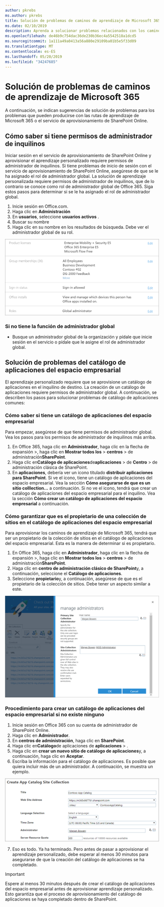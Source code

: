 ```yaml
---
author: pkrebs
ms.author: pkrebs
title: Solución de problemas de caminos de aprendizaje de Microsoft 365
ms.date: 02/10/2019
description: Aprenda a solucionar problemas relacionados con los caminos de aprendizaje de Microsoft 365
ms.openlocfilehash: de46b9c754dac36de230b36ec4a5542518a1dcd5
ms.sourcegitcommit: 1a111a49a0413a56a880e29109ba01b5e5f33d09
ms.translationtype: MT
ms.contentlocale: es-ES
ms.lasthandoff: 05/20/2019
ms.locfileid: "34247685"
---
```

# <a name="troubleshoot-microsoft-365-learning-pathways"></a>Solución de problemas de caminos de aprendizaje de Microsoft 365

A continuación, se indican sugerencias de solución de problemas para los problemas que pueden producirse con las rutas de aprendizaje de Microsoft 365 o el servicio de aprovisionamiento de SharePoint Online.

## <a name="how-to-know-if-you-have-tenant-admin-permissions"></a>Cómo saber si tiene permisos de administrador de inquilinos

Iniciar sesión en el servicio de aprovisionamiento de SharePoint Online y aprovisionar el aprendizaje personalizado requiere permisos de administrador de inquilinos. Si tiene problemas de inicio de sesión con el servicio de aprovisionamiento de SharePoint Online, asegúrese de que se le ha asignado el rol de administrador global. La solución de aprendizaje personalizada requiere permisos de administrador de inquilinos, que de lo contrario se conoce como rol de administrador global de Office 365. Siga estos pasos para determinar si se le ha asignado el rol de administrador global.

1.  Inicie sesión en Office.com.
2.  Haga clic en **Administración**
3.  En **usuarios**, seleccione **usuarios activos** .
4.  Buscar su nombre
5.  Haga clic en su nombre en los resultados de búsqueda. Debe ver el administrador global de su rol.

![CG-globaladminrole. png](media/cg-globaladminrole.png)

### <a name="if-you-dont-have-the-global-administrator-role"></a>Si no tiene la función de administrador global
- Busque un administrador global de la organización y pídale que inicie sesión en el servicio o pídale que le asigne el rol de administrador global.

## <a name="tenant-app-catalog-troubleshooting"></a>Solución de problemas del catálogo de aplicaciones del espacio empresarial
El aprendizaje personalizado requiere que se aprovisione un catálogo de aplicaciones en el inquilino de destino. La creación de un catálogo de aplicaciones requiere permisos de administrador global. A continuación, se describen los pasos para solucionar problemas de catálogo de aplicaciones comunes:

### <a name="how-to-know-if-you-have-a-tenant-app-catalog"></a>Cómo saber si tiene un catálogo de aplicaciones del espacio empresarial 
Para empezar, asegúrese de que tiene permisos de administrador global. Vea los pasos para los permisos de administrador de inquilinos más arriba.

1. En Office 365, haga clic en **Administrador**, haga clic en la flecha de expansión >, haga clic en **Mostrar todos los** > **centros** > de administración**SharePoint**.
2. Haga clic en**Catálogo de aplicaciones**de**aplicaciones** > de **Centro** > de administración clásica de SharePoint.
3. En **aplicaciones**, debería ver un icono titulado **distribuir aplicaciones para SharePoint**. Si ve el icono, tiene un catálogo de aplicaciones del espacio empresarial. Vea la sección **Cómo asegurarse de que es un sitio colllection...** a continuación. Si no ve el icono, tendrá que crear un catálogo de aplicaciones del espacio empresarial para el inquilino. Vea la sección **Cómo crear un catálogo de aplicaciones del espacio empresarial** a continuación.

### <a name="how-to-ensure-you-are-a-site-collection-owner-on-the-tenant-app-catalog"></a>Cómo garantizar que es el propietario de una colección de sitios en el catálogo de aplicaciones del espacio empresarial 
Para aprovisionar los caminos de aprendizaje de Microsoft 365, tendrá que ser un propietario de la colección de sitios en el catálogo de aplicaciones del espacio empresarial. Esta es la manera de determinar si es propietario.

1. En Office 365, haga clic en **Administrador**, haga clic en la flecha de expansión >, haga clic en **Mostrar todos los** > **centros** > de administración**SharePoint**.
2. Haga clic en **centro de administración clásico de SharePoint**y, a continuación, seleccione el **Catálogo de aplicaciones**.
3. Seleccione **propietario**y, a continuación, asegúrese de que es el propietario de la colección de sitios. Debe tener un aspecto similar a este.
 
![CG-sitecollectionowner. png](media/cg-sitecollectionowner.png)

### <a name="how-to-create-a-tenant-app-catalog-if-one-doesnt-exists"></a>Procedimiento para crear un catálogo de aplicaciones del espacio empresarial si no existe ninguno 
1. Inicie sesión en Office 365 con su cuenta de administrador de SharePoint Online.
2. Haga clic en **Administrador**.
3. En **centros de administración**, haga clic en **SharePoint**. 
4. Haga clic en**Catálogo**de aplicaciones de **aplicaciones** > .
5. Haga clic en **crear un nuevo sitio de catálogo de aplicaciones**y, a continuación, haga clic en **Aceptar**. 
6.  Escriba la información para el catálogo de aplicaciones. Es posible que quiera incluir más de un administrador. A continuación, se muestra un ejemplo.  

![CG-appcatalogfinish. png](media/cg-appcatalogfinish.png)

7.  Eso es todo. Ya ha terminado. Pero antes de pasar a aprovisionar el aprendizaje personalizado, debe esperar al menos 30 minutos para asegurarse de que la creación del catálogo de aplicaciones se ha completado. 

> [!IMPORTANT]
> Espere al menos 30 minutos después de crear el catálogo de aplicaciones del espacio empresarial antes de aprovisionar aprendizaje personalizado. Esto garantiza que el proceso de aprovisionamiento del catálogo de aplicaciones se haya completado dentro de SharePoint. 